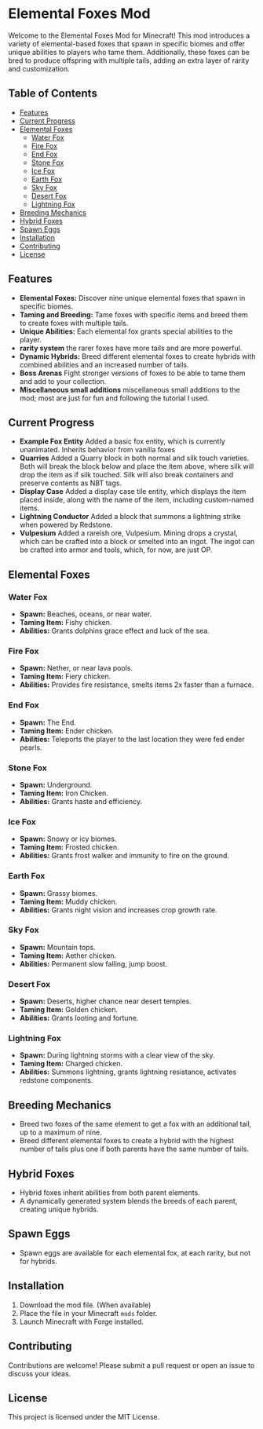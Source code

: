 # Elemental Foxes Mod

Welcome to the Elemental Foxes Mod for Minecraft! This mod introduces a variety of elemental-based foxes that spawn in specific biomes and offer unique abilities to players who tame them. Additionally, these foxes can be bred to produce offspring with multiple tails, adding an extra layer of rarity and customization.

## Table of Contents

- [Features](#features)
- [Current Progress](#current-progress)
- [Elemental Foxes](#elemental-foxes)
  - [Water Fox](#water-fox)
  - [Fire Fox](#fire-fox)
  - [End Fox](#end-fox)
  - [Stone Fox](#stone-fox)
  - [Ice Fox](#ice-fox)
  - [Earth Fox](#earth-fox)
  - [Sky Fox](#sky-fox)
  - [Desert Fox](#desert-fox)
  - [Lightning Fox](#lightning-fox)
- [Breeding Mechanics](#breeding-mechanics)
- [Hybrid Foxes](#hybrid-foxes)
- [Spawn Eggs](#spawn-eggs)
- [Installation](#installation)
- [Contributing](#contributing)
- [License](#license)

## Features

- **Elemental Foxes:** Discover nine unique elemental foxes that spawn in specific biomes.
- **Taming and Breeding:** Tame foxes with specific items and breed them to create foxes with multiple tails.
- **Unique Abilities:** Each elemental fox grants special abilities to the player.
- **rarity system** the rarer foxes have more tails and are more powerful.
- **Dynamic Hybrids:** Breed different elemental foxes to create hybrids with combined abilities and an increased number of tails.
- **Boss Arenas** Fight stronger versions of foxes to be able to tame them and add to your collection.
- **Miscellaneous small additions** miscellaneous small additions to the mod; most are just for fun and following the tutorial I used.

## Current Progress

- **Example Fox Entity** Added a basic fox entity, which is currently unanimated. Inherits behavior from vanilla foxes
- **Quarries** Added a Quarry block in both normal and silk touch varieties. Both will break the block below and place the item above, where silk will drop the item as if silk touched. Silk will also break containers and preserve contents as NBT tags.
- **Display Case** Added a display case tile entity, which displays the item placed inside, along with the name of the item, including custom-named items.
- **Lightning Conductor** Added a block that summons a lightning strike when powered by Redstone.
- **Vulpesium** Added a rareish ore, Vulpesium. Mining drops a crystal, which can be crafted into a block or smelted into an ingot. The ingot can be crafted into armor and tools, which, for now, are just OP. 


## Elemental Foxes

### Water Fox
- **Spawn:** Beaches, oceans, or near water.
- **Taming Item:** Fishy chicken.
- **Abilities:** Grants dolphins grace effect and luck of the sea.

### Fire Fox
- **Spawn:** Nether, or near lava pools.
- **Taming Item:** Fiery chicken.
- **Abilities:** Provides fire resistance, smelts items 2x faster than a furnace.

### End Fox
- **Spawn:** The End.
- **Taming Item:** Ender chicken.
- **Abilities:** Teleports the player to the last location they were fed ender pearls.

### Stone Fox
- **Spawn:** Underground.
- **Taming Item:** Iron Chicken.
- **Abilities:** Grants haste and efficiency.

### Ice Fox
- **Spawn:** Snowy or icy biomes.
- **Taming Item:** Frosted chicken.
- **Abilities:** Grants frost walker and immunity to fire on the ground.

### Earth Fox
- **Spawn:** Grassy biomes.
- **Taming Item:** Muddy chicken.
- **Abilities:** Grants night vision and increases crop growth rate.

### Sky Fox
- **Spawn:** Mountain tops.
- **Taming Item:** Aether chicken.
- **Abilities:** Permanent slow falling, jump boost.

### Desert Fox
- **Spawn:** Deserts, higher chance near desert temples.
- **Taming Item:** Golden chicken.
- **Abilities:** Grants looting and fortune.

### Lightning Fox
- **Spawn:** During lightning storms with a clear view of the sky.
- **Taming Item:** Charged chicken.
- **Abilities:** Summons lightning, grants lightning resistance, activates redstone components.

## Breeding Mechanics

- Breed two foxes of the same element to get a fox with an additional tail, up to a maximum of nine.
- Breed different elemental foxes to create a hybrid with the highest number of tails plus one if both parents have the same number of tails.

## Hybrid Foxes

- Hybrid foxes inherit abilities from both parent elements.
- A dynamically generated system blends the breeds of each parent, creating unique hybrids.

## Spawn Eggs

- Spawn eggs are available for each elemental fox, at each rarity, but not for hybrids.

## Installation

1. Download the mod file. (When available)
2. Place the file in your Minecraft `mods` folder.
3. Launch Minecraft with Forge installed.

## Contributing

Contributions are welcome! Please submit a pull request or open an issue to discuss your ideas.

## License

This project is licensed under the MIT License.
